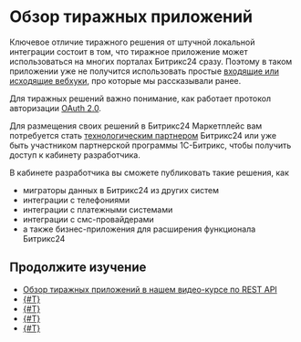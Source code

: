 # Обзор тиражных приложений

Ключевое отличие тиражного решения от штучной локальной интеграции состоит в том, что тиражное приложение может использоваться на многих порталах Битрикс24 сразу. Поэтому в таком приложении уже не получится использовать простые [входящие или исходящие вебхуки](../local-integrations/local-webhooks.md), про которые мы рассказывали ранее.

Для тиражных решений важно понимание, как работает протокол авторизации [OAuth 2.0](../settings/oauth/index.md).

Для размещения своих решений в Битрикс24 Маркетплейс вам потребуется стать [технологическим партнером](technology-partnership.md) Битрикс24 или уже быть участником партнерской программы 1С-Битрикс, чтобы получить доступ к кабинету разработчика.

В кабинете разработчика вы сможете публиковать такие решения, как

- миграторы данных в Битрикс24 из других систем
- интеграции с телефониями
- интеграции с платежными системами
- интеграции с смс-провайдерами
- а также бизнес-приложения для расширения функционала Битрикс24

## Продолжите изучение

- [Обзор тиражных приложений в нашем видео-курсе по REST API](https://dev.1c-bitrix.ru/learning/course/index.php?COURSE_ID=266&LESSON_ID=25590&LESSON_PATH=25398.25506.25530.25590)
- [{#T}](technology-partnership.md)
- [{#T}](preparing-to-publish/how-to-add-app.md)
- [{#T}](monetization/index.md)
- [{#T}](promoting-and-analytics/index.md)
